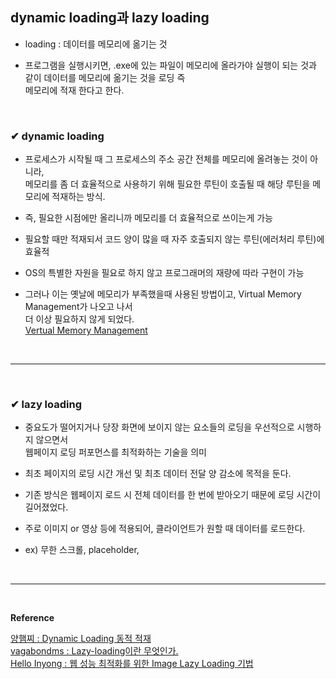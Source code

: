## dynamic loading과 lazy loading
- loading : 데이터를 메모리에 옮기는 것

- 프로그램을 실행시키면, .exe에 있는 파일이 메모리에 올라가야 실행이 되는 것과 같이 데이터를 메모리에 옮기는 것을 로딩 즉<br>
메모리에 적재 한다고 한다.
<br>

### ✔ dynamic loading
- 프로세스가 시작될 때 그 프로세스의 주소 공간 전체를 메모리에 올려놓는 것이 아니라,<br>
메모리를 좀 더 효율적으로 사용하기 위해 필요한 루틴이 호출될 때 해당 루틴을 메모리에 적재하는 방식.

- 즉, 필요한 시점에만 올리니까 메모리를 더 효율적으로 쓰이는게 가능

-  필요할 때만 적재되서 코드 양이 많을 때 자주 호출되지 않는 루틴(에러처리 루틴)에 효율적

-  OS의 특별한 자원을 필요로 하지 않고 프로그래머의 재량에 따라 구현이 가능  

-  그러나 이는 옛날에 메모리가 부족했을때 사용된 방법이고, Virtual Memory Management가 나오고 나서<br>
더 이상 필요하지 않게 되었다.<br>
[Vertual Memory Management](https://github.com/yejun95/Today-I-Learn/blob/master/ETC/Virtual%20Memory%20Management.md) 
<br>
<hr>
<br>

### ✔ lazy loading
- 중요도가 떨어지거나 당장 화면에 보이지 않는 요소들의 로딩을 우선적으로 시행하지 않으면서<br>
웹페이지 로딩 퍼포먼스를 최적화하는 기술을 의미

- 최초 페이지의 로딩 시간 개선 및 최초 데이터 전달 양 감소에 목적을 둔다.

- 기존 방식은 웹페이지 로드 시 전체 데이터를 한 번에 받아오기 때문에 로딩 시간이 길어졌었다.

- 주로 이미지 or 영상 등에 적용되어, 클라이언트가 원할 때 데이터를 로드한다.

- ex) 무한 스크롤, placeholder, 
<br>
<hr>
<br>

**Reference**<br>

[양햄찌 : Dynamic Loading 동적 적재](https://jhnyang.tistory.com/entry/%EC%9A%B4%EC%98%81%EC%B2%B4%EC%A0%9CDynamic-Loading-%EB%8F%99%EC%A0%81%EC%A0%81%EC%9E%AC-Overlays-%EC%98%A4%EB%B2%84%EB%A0%88%EC%9D%B4-paging-VMM%EA%B3%BC-%EC%B0%A8%EC%9D%B4%EC%A0%90)<br>
[vagabondms : Lazy-loading이란 무엇인가.](https://velog.io/@vagabondms/%EA%B8%B0%EC%88%A0-%EC%8A%A4%ED%84%B0%EB%94%94-Lazy-loading%EC%9D%B4%EB%9E%80-%EB%AC%B4%EC%97%87%EC%9D%B8%EA%B0%80)<br>
[Hello Inyong : 웹 성능 최적화를 위한 Image Lazy Loading 기법](https://helloinyong.tistory.com/297)

